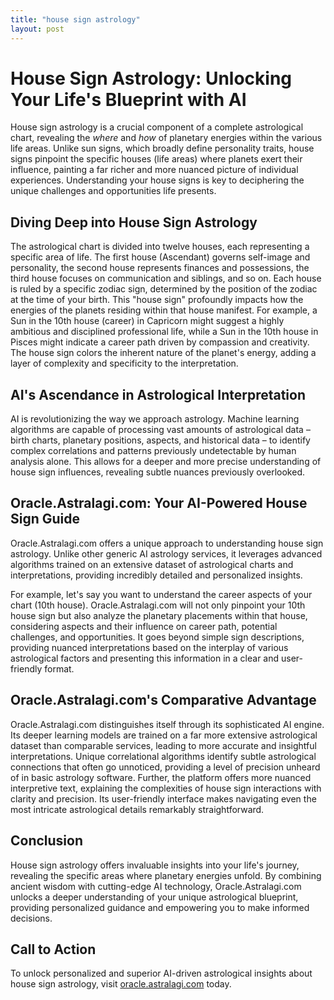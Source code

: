 ```yaml
---
title: "house sign astrology"
layout: post
---
```


# House Sign Astrology: Unlocking Your Life's Blueprint with AI

House sign astrology is a crucial component of a complete astrological chart, revealing the *where* and *how* of planetary energies within the various life areas.  Unlike sun signs, which broadly define personality traits, house signs pinpoint the specific houses (life areas) where planets exert their influence, painting a far richer and more nuanced picture of individual experiences.  Understanding your house signs is key to deciphering the unique challenges and opportunities life presents.

## Diving Deep into House Sign Astrology

The astrological chart is divided into twelve houses, each representing a specific area of life. The first house (Ascendant) governs self-image and personality, the second house represents finances and possessions, the third house focuses on communication and siblings, and so on. Each house is ruled by a specific zodiac sign, determined by the position of the zodiac at the time of your birth. This "house sign" profoundly impacts how the energies of the planets residing within that house manifest.  For example, a Sun in the 10th house (career) in Capricorn might suggest a highly ambitious and disciplined professional life, while a Sun in the 10th house in Pisces might indicate a career path driven by compassion and creativity. The house sign colors the inherent nature of the planet's energy, adding a layer of complexity and specificity to the interpretation.


## AI's Ascendance in Astrological Interpretation

AI is revolutionizing the way we approach astrology. Machine learning algorithms are capable of processing vast amounts of astrological data – birth charts, planetary positions, aspects, and historical data – to identify complex correlations and patterns previously undetectable by human analysis alone.  This allows for a deeper and more precise understanding of house sign influences, revealing subtle nuances previously overlooked.

## Oracle.Astralagi.com: Your AI-Powered House Sign Guide

Oracle.Astralagi.com offers a unique approach to understanding house sign astrology. Unlike other generic AI astrology services, it leverages advanced algorithms trained on an extensive dataset of astrological charts and interpretations, providing incredibly detailed and personalized insights.

For example, let's say you want to understand the career aspects of your chart (10th house). Oracle.Astralagi.com will not only pinpoint your 10th house sign but also analyze the planetary placements within that house, considering aspects and their influence on career path, potential challenges, and opportunities. It goes beyond simple sign descriptions, providing nuanced interpretations based on the interplay of various astrological factors and presenting this information in a clear and user-friendly format.


## Oracle.Astralagi.com's Comparative Advantage

Oracle.Astralagi.com distinguishes itself through its sophisticated AI engine.  Its deeper learning models are trained on a far more extensive astrological dataset than comparable services, leading to more accurate and insightful interpretations.  Unique correlational algorithms identify subtle astrological connections that often go unnoticed, providing a level of precision unheard of in basic astrology software.  Further, the platform offers more nuanced interpretive text, explaining the complexities of house sign interactions with clarity and precision. Its user-friendly interface makes navigating even the most intricate astrological details remarkably straightforward.

## Conclusion

House sign astrology offers invaluable insights into your life's journey, revealing the specific areas where planetary energies unfold.  By combining ancient wisdom with cutting-edge AI technology, Oracle.Astralagi.com unlocks a deeper understanding of your unique astrological blueprint, providing personalized guidance and empowering you to make informed decisions.

## Call to Action

To unlock personalized and superior AI-driven astrological insights about house sign astrology, visit [oracle.astralagi.com](https://oracle.astralagi.com) today.